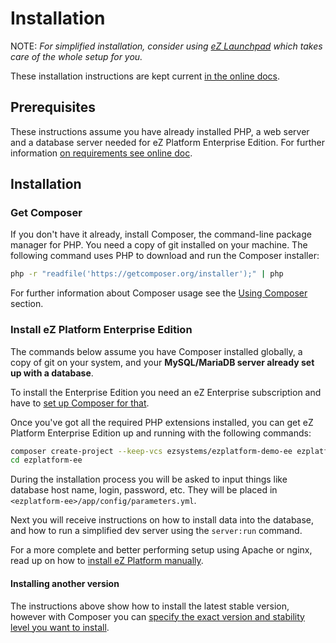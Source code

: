 # Installation

NOTE: *For simplified installation, consider using [eZ Launchpad](https://ezsystems.github.io/launchpad/) which takes care of the whole setup for you.*

These installation instructions are kept current [in the online docs](https://doc.ezplatform.com/en/latest/getting_started/install_using_composer/).

## Prerequisites

These instructions assume you have already installed PHP, a web server and a database server needed for eZ Platform Enterprise Edition. For further information [on requirements see online doc](https://doc.ezplatform.com/en/latest/getting_started/requirements_and_system_configuration/).

## Installation

### Get Composer

If you don't have it already, install Composer, the command-line package manager for PHP. You need a copy of git installed on your machine. The following command uses PHP to download and run the Composer installer:

``` bash
php -r "readfile('https://getcomposer.org/installer');" | php
```

For further information about Composer usage see the [Using Composer](https://doc.ezplatform.com/en/latest/getting_started/about_composer/) section.

### Install eZ Platform Enterprise Edition

The commands below assume you have Composer installed globally, a copy of git on your system, and your **MySQL/MariaDB server already set up with a database**.

To install the Enterprise Edition you need an eZ Enterprise subscription and have to [set up Composer for that](https://doc.ezplatform.com/en/latest/getting_started/about_composer/#prerequisite-to-using-composer-with-ez-enterprise-software).

Once you've got all the required PHP extensions installed, you can get eZ Platform Enterprise Edition up and running with the following commands:

``` bash
composer create-project --keep-vcs ezsystems/ezplatform-demo-ee ezplatform-ee ^2
cd ezplatform-ee
```

During the installation process you will be asked to input things like database host name, login, password, etc.
They will be placed in `<ezplatform-ee>/app/config/parameters.yml`.

Next you will receive instructions on how to install data into the database, and how to run a simplified dev server using the `server:run` command.

For a more complete and better performing setup using Apache or nginx, read up on how to [install eZ Platform manually](https://doc.ezplatform.com/en/latest/getting_started/install_manually/).

#### Installing another version

The instructions above show how to install the latest stable version, however with Composer you can [specify the exact version and stability level you want to install](https://doc.ezplatform.com/en/latest/getting_started/install_using_composer/#installing-another-version).
